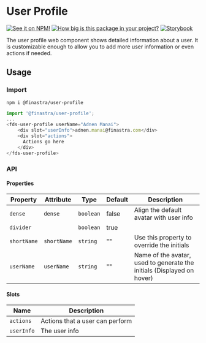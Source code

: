 # User Profile

[![See it on NPM!](https://img.shields.io/npm/v/@finastra/user-profile?style=for-the-badge)](https://www.npmjs.com/package/@finastra/user-profile)
[![How big is this package in your project?](https://img.shields.io/bundlephobia/minzip/@finastra/user-profile?style=for-the-badge)](https://bundlephobia.com/result?p=@finastra/user-profile)
[![Storybook](https://shields.io/badge/-Play%20with%20this%20web%20component-2a0481?logo=storybook&style=for-the-badge)](https://finastra.github.io/finastra-design-system/?path=/story/navigation-user-profile--default)


The user profile web component shows detailed information about a user.
It is customizable enough to allow you to add more user information or even actions if needed.


## Usage

### Import

```
npm i @finastra/user-profile
```

```ts
import '@finastra/user-profile';
...
<fds-user-profile userName="Adnen Manai">
    <div slot="userInfo">adnen.manai@finastra.com</div>
    <div slot="actions">
      Actions go here
    </div>
</fds-user-profile>
```


### API
<!-- DOC -->
#### Properties

| Property    | Attribute   | Type      | Default | Description                                      |
|-------------|-------------|-----------|---------|--------------------------------------------------|
| `dense`     | `dense`     | `boolean` | false   | Align the default avatar with user info          |
| `divider`   |             | `boolean` | true    |                                                  |
| `shortName` | `shortName` | `string`  | ""      | Use this property to override the initials       |
| `userName`  | `userName`  | `string`  | ""      | Name of the avatar, used to generate the initials (Displayed on hover) |

#### Slots

| Name       | Description                     |
|------------|---------------------------------|
| `actions`  | Actions that a user can perform |
| `userInfo` | The user info                   |
<!-- /DOC -->